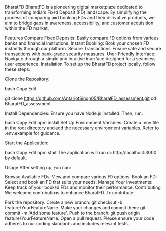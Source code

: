 BharatFD
BharatFD is a pioneering digital marketplace dedicated to transforming India's Fixed Deposit (FD) landscape. By simplifying the process of comparing and booking FDs and their derivative products, we aim to bridge gaps in awareness, accessibility, and customer acquisition within the FD market.

Features
Compare Fixed Deposits: Easily compare FD options from various banks and financial institutions.
Instant Booking: Book your chosen FD instantly through our platform.
Secure Transactions: Ensure safe and secure transactions with bank-grade security measures.
User-Friendly Interface: Navigate through a simple and intuitive interface designed for a seamless user experience.
Installation
To set up the BharatFD project locally, follow these steps:

Clone the Repository:

bash
Copy
Edit

git clone https://github.com/AntarjotSingh05/BharatFD_assessment.git
cd BharatFD_assessment

Install Dependencies: Ensure you have Node.js installed. Then, run:

bash
Copy
Edit
npm install
Set Up Environment Variables: Create a .env file in the root directory and add the necessary environment variables. Refer to .env.example for guidance.

Start the Application:

bash
Copy
Edit
npm start
The application will run on http://localhost:3000 by default.

Usage
After setting up, you can:

Browse Available FDs: View and compare various FD options.
Book an FD: Select and book an FD that suits your needs.
Manage Your Investments: Keep track of your booked FDs and monitor their performance.
Contributing
We welcome contributions to enhance BharatFD. To contribute:

Fork the repository.
Create a new branch: git checkout -b feature/YourFeatureName.
Make your changes and commit them: git commit -m 'Add some feature'.
Push to the branch: git push origin feature/YourFeatureName.
Open a pull request.
Please ensure your code adheres to our coding standards and includes relevant tests.
